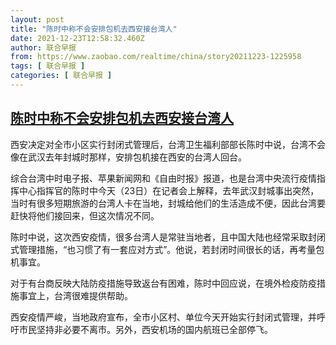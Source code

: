 ```yaml
---
layout: post
title: "陈时中称不会安排包机去西安接台湾人"
date: 2021-12-23T12:58:32.460Z
author: 联合早报
from: https://www.zaobao.com/realtime/china/story20211223-1225958
tags: [ 联合早报 ]
categories: [ 联合早报 ]
---
```

<!--1640275440000-->
[陈时中称不会安排包机去西安接台湾人](https://www.zaobao.com/realtime/china/story20211223-1225958)
------

<div>
<p>西安决定对全市小区实行封闭式管理后，台湾卫生福利部部长陈时中说，台湾不会像在武汉去年封城时那样，安排包机接在西安的台湾人回台。</p><p>综合台湾中时电子报、苹果新闻网和《自由时报》报道，也是台湾中央流行疫情指挥中心指挥官的陈时中今天（23日）在记者会上解释，去年武汉封城事出突然，当时有很多短期旅游的台湾人卡在当地，封城给他们的生活造成不便，因此台湾要赶快将他们接回来，但这次情况不同。</p><p>陈时中说，这次西安疫情，很多台湾人是常驻当地者，且中国大陆也经常采取封闭式管理措施，“也习惯了有一套应对方式”。他说，若封闭时间很长的话，再考量包机事宜。</p><section id="imu"><div id="dfp-ad-imu1">        </div></section><p>对于有台商反映大陆防疫措施导致返台有困难，陈时中回应说，在境外检疫防疫措施事宜上，台湾很难提供帮助。</p><p>西安疫情严峻，当地政府宣布，全市小区村、单位今天开始实行封闭式管理，并呼吁市民坚持非必要不离市。另外，西安机场的国内航班已全部停飞。</p>      <div class="cx_paywall_placeholder" id="sph_cdp_40"></div>
</div>
